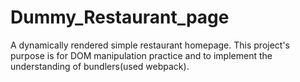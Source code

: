 # Dummy_Restaurant_page
A  dynamically rendered simple restaurant homepage.
This project's purpose is for DOM manipulation practice and to implement the understanding of bundlers(used webpack).
